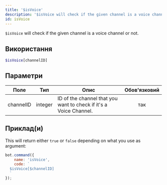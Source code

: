 ```yaml
---
title: '$isVoice'
description: '$isVoice will check if the given channel is a voice channel or not.'
id: isVoice
---
```


`$isVoice` will check if the given channel is a voice channel or not.

## Використання

```php
$isVoice[channelID]
```

## Параметри

| Поле      | Тип     | Опис                                                              | Обов'язковий |
| --------- | ------- | ----------------------------------------------------------------- |:------------:|
| channelID | integer | ID of the channel that you want to check if it's a Voice Channel. |     так      |

## Приклад(и)

This will return either `true` or `false` depending on what you use as argument:

```javascript
bot.command({
    name: 'isVoice',
    code: `
  $isVoice[$channelID]
  `
});
```
